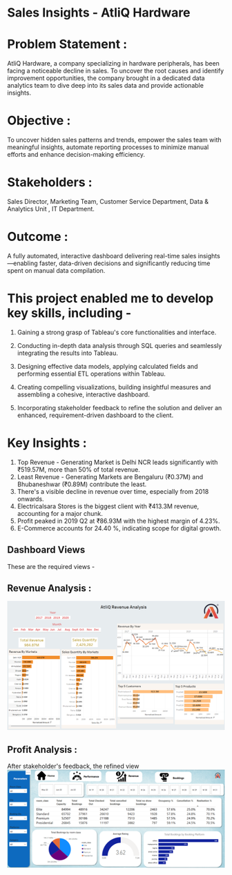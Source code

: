 # Sales Insights - AtliQ Hardware


# Problem Statement :
AtliQ Hardware, a company specializing in hardware peripherals, has been facing a noticeable decline in sales. To uncover the root causes and identify improvement opportunities, the company brought in a dedicated data analytics team to dive deep into its sales data and provide actionable insights.

# Objective : 
To uncover hidden sales patterns and trends, empower the sales team with meaningful insights, automate reporting processes to minimize manual efforts and enhance decision-making efficiency.

# Stakeholders :
Sales Director, Marketing Team, Customer Service Department, Data & Analytics Unit , IT Department.

# Outcome :
A fully automated, interactive dashboard delivering real-time sales insights—enabling faster, data-driven decisions and significantly reducing time spent on manual data compilation.

# This project enabled me to develop key skills, including -

1. Gaining a strong grasp of Tableau's core functionalities and interface.

2. Conducting in-depth data analysis through SQL queries and seamlessly integrating the results into Tableau.

3. Designing effective data models, applying calculated fields and performing essential ETL operations within Tableau.

4. Creating compelling visualizations, building insightful measures and assembling a cohesive, interactive dashboard.

5. Incorporating stakeholder feedback to refine the solution and deliver an enhanced, requirement-driven dashboard to the client.


# Key Insights :

1. Top Revenue - Generating Market is Delhi NCR leads significantly with ₹519.57M, more than 50% of total revenue.
2. Least Revenue - Generating Markets are Bengaluru (₹0.37M) and Bhubaneshwar (₹0.89M) contribute the least.
3. There's a visible decline in revenue over time, especially from 2018 onwards.
4. Electricalsara Stores is the biggest client with ₹413.3M revenue, accounting for a major chunk.
5. Profit peaked in 2019 Q2 at ₹86.93M with the highest margin of 4.23%.
6. E-Commerce accounts for 24.40 %, indicating scope for digital growth.

## Dashboard Views 
These are the required views -
## Revenue Analysis :
![image_alt](https://github.com/Shriimant/Tableau-Revenue-Profit-Analytics/blob/main/Dashboard%20-%20Revenue%20Analysis.png)

## Profit Analysis :

After stakeholder's feedback, the refined view 
![image_alt](https://github.com/Shriimant/PowerBI-Hotel-Revenue-Insights-/blob/main/Booking%20Overview.png)
 

